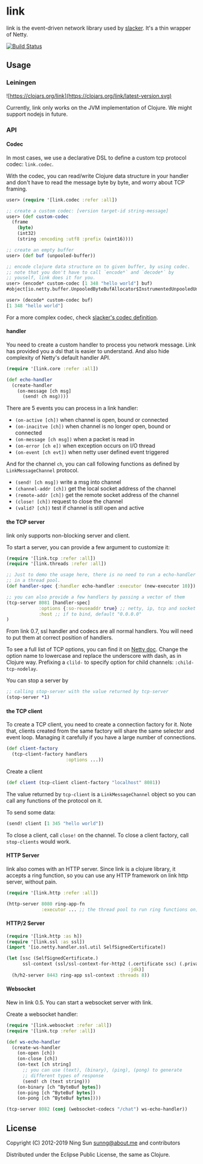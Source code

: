# link

link is the event-driven network library used by
[slacker](https://github.com/sunng87/slacker). It's a thin wrapper of
Netty.

[![Build Status](https://travis-ci.org/sunng87/link.png?branch=master)](https://travis-ci.org/sunng87/link)

## Usage

### Leiningen

![https://clojars.org/link](https://clojars.org/link/latest-version.svg)

Currently, link only works on the JVM implementation of Clojure. We
might support nodejs in future.

### API

#### Codec

In most cases, we use a declarative DSL to define a custom tcp
protocol codec: `link.codec`.

With the codec, you can read/write Clojure data structure in your
handler and don't have to read the message byte by byte, and  worry
about TCP framing.

```clojure
user> (require '[link.codec :refer :all])

;; create a custom codec: [version target-id string-message]
user> (def custom-codec
  (frame
    (byte)
    (int32)
    (string :encoding :utf8 :prefix (uint16))))

;; create an empty buffer
user> (def buf (unpooled-buffer))

;; encode clojure data structure on to given buffer, by using codec.
;; note that you don't have to call `encode*` and `decode*` by
;; youself, link does it for you.
user> (encode* custom-codec [1 348 "hello world"] buf)
#object[io.netty.buffer.UnpooledByteBufAllocator$InstrumentedUnpooledUnsafeHeapByteBuf 0x4eb69819 "UnpooledByteBufAllocator$InstrumentedUnpooledUnsafeHeapByteBuf(ridx: 0, widx: 18, cap: 256)"]

user> (decode* custom-codec buf)
[1 348 "hello world"]
```

For a more complex codec, check <a
href="https://github.com/sunng87/slacker/blob/master/src/slacker/protocol.clj">slacker's
codec definition</a>.

#### handler

You need to create a custom handler to process you network
message. Link has provided you a dsl that is easier to understand. And
also hide complexity of Netty's default handler API.

```clojure
(require '[link.core :refer :all])

(def echo-handler
  (create-handler
    (on-message [ch msg]
      (send! ch msg))))
```

There are 5 events you can process in a link handler:

* `(on-active [ch])` when channel is open, bound or connected
* `(on-inacitve [ch])` when channel is no longer open, bound or connected
* `(on-message [ch msg])` when a packet is read in
* `(on-error [ch e])` when exception occurs on I/O thread
* `(on-event [ch evt])` when netty user defined event triggered

And for the channel `ch`, you can call following functions as defined
by `LinkMessageChannel` protocol.

* `(send! [ch msg])` write a msg into channel
* `(channel-addr [ch])` get the local socket address of the channel
* `(remote-addr [ch])` get the remote socket address of the channel
* `(close! [ch])` request to close the channel
* `(valid? [ch])` test if channel is still open and active

#### the TCP server

link only supports non-blocking server and client.

To start a server, you can provide a few argument to customize it:

```clojure
(require '[link.tcp :refer :all])
(require '[link.threads :refer :all])

;; Just to demo the usage here, there is no need to run a echo-handler
;; in a thread pool.
(def handler-spec {:handler echo-handler :executor (new-executor 10)})

;; you can also provide a few handlers by passing a vector of them
(tcp-server 8081 [handler-spec]
            :options {:so-reuseaddr true} ;; netty, ip, tcp and socket options
            :host ;; if to bind, default "0.0.0.0"
)
```

From link 0.7, ssl handler and codecs are all normal handlers. You will need
to put them at correct position of handlers.

To see a full list of TCP options, you can find it on [Netty
doc](http://netty.io/4.1/api/io/netty/channel/ChannelOption.html). Change
the option name to lowercase and replace the underscore with dash, as
in Clojure way. Prefixing a `clild-` to specify option for child
channels: `:child-tcp-nodelay`.

You can stop a server by
``` clojure
;; calling stop-server with the value returned by tcp-server
(stop-server *1)
```
#### the TCP client

To create a TCP client, you need to create a connection factory for
it. Note that, clients created from the same factory will share the
same selector and event loop. Managing it carefully if you have a
large number of connections.

```clojure
(def client-factory
  (tcp-client-factory handlers
                      :options ...))
```

Create a client

```clojure
(def client (tcp-client client-factory "localhost" 8081))
```

The value returned by `tcp-client` is a `LinkMessageChannel` object so
you can call any functions of the protocol on it.

To send some data:

```clojure
(send! client [1 345 "hello world"])
```

To close a client, call `close!` on the channel. To close a client
factory, call `stop-clients` would work.


#### HTTP Server

link also comes with an HTTP server. Since link is a clojure library,
it accepts a ring function, so you can use any HTTP framework on link
http server, without pain.

```clojure
(require '[link.http :refer :all])

(http-server 8080 ring-app-fn
             :executor ... ;; the thread pool to run ring functions on)
```

#### HTTP/2 Server

```clojure
(require '[link.http :as h])
(require '[link.ssl :as ssl])
(import '[io.netty.handler.ssl.util SelfSignedCertificate])

(let [ssc (SelfSignedCertificate.)
      ssl-context (ssl/ssl-context-for-http2 (.certificate ssc) (.privateKey ssc)
                                             :jdk)]
  (h/h2-server 8443 ring-app ssl-context :threads 8))
```

#### Websocket

New in link 0.5. You can start a websocket server with link.

Create a websocket handler:

```clojure
(require '[link.websocket :refer :all])
(require '[link.tcp :refer :all])

(def ws-echo-handler
  (create-ws-handler
    (on-open [ch])
    (on-close [ch])
    (on-text [ch string]
      ;; you can use (text), (binary), (ping), (pong) to generate
      ;; different types of response
      (send! ch (text string)))
    (on-binary [ch ^ByteBuf bytes])
    (on-ping [ch ^ByteBuf bytes])
    (on-pong [ch ^ByteBuf bytes])))

(tcp-server 8082 (conj (websocket-codecs "/chat") ws-echo-handler))

```

## License

Copyright (C) 2012-2019 Ning Sun <sunng@about.me> and contributors

Distributed under the Eclipse Public License, the same as Clojure.
